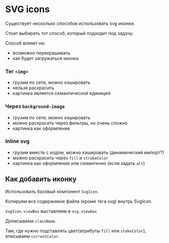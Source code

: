 # SVG icons

Существует несколько способов использовать svg иконки.

Стоит выбирать тот способ, который подходит под задачу.

Способ влияет на:

- возможно перекрашивать
- как будет загружаться иконка

### Тег `<img>`

- грузим по сети, можно кэшировать
- нельзя раскрасить
- картинка является семантической единицей

### Через `background-image`

- грузим по сети, можно кэшировать
- можно раскрасить через фильтры, но очень сложно
- картинка как оформление

### Inline svg

- грузим вместе с кодом, можно кэшировать (динамический импорт?)
- можно раскрасить через `fill` и `strokeColor`
- картинка как оформление или семантично (если задать `alt`)

## Как добавить иконку

Использовать базовый компонент `SvgIcon`.

Копируем все содержимое файла (кроме тега svg) внутрь SvgIcon.

`SvgIcon.viewBox` выставляем в `svg.viewbox`

Дописываем `className`.

Там, где нужно подставлять цвет(атрибуты `fill` или `stokeColor`), вписываем `currentColor`.
